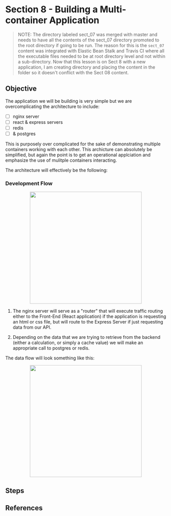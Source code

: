# Section 8 - Building a Multi-container Application

> NOTE: The directory labeled sect_07 was merged with master and needs to have all the contents of the sect_07 directory promoted to the root directory if going to be run. The reason for this is the `sect_07` content was integrated with Elastic Bean Stalk and Travis CI where all the executable files needed to be at root directory level and not within a sub-directory. Now that this lesson is on Sect 8 with a new application, I am creating directory and placing the content in the folder so it doesn't conflict with the Sect 08 content. 

## Objective

The application we will be building is very simple but we are overcomplicating the architecture to include: 
- [ ] nginx server
- [ ] react & express servers
- [ ] redis 
- [ ] & postgres

This is purposely over complicated for the sake of demonstrating multiple containers working with each other. This archicture can absolutely be simplified, but again the point is to get an operational applciation and emphasize the use of mulitple containers interacting. 

The architecture will effectively be the following: 

### Development Flow

<p align="center">
<img width="350" src="https://user-images.githubusercontent.com/8760590/207156578-195c6977-f97e-40e0-9a2c-eeed0b9ac761.png">
</p>

1. The nginx server will serve as a "router" that will execute traffic routing either to the Front-End (React application) if the application is requesting an html or css file, but will route to the Express Server if just requesting data from our API.

2. Depending on the data that we are trying to retrieve from the backend (either a calculation, or simply a cache value) we will make an appropriate call to postgres or redis. 

The data flow will look something like this: 

<p align="center">
<img width="350" src="https://user-images.githubusercontent.com/8760590/207158401-1a6f945e-5028-46f7-b96f-75d186277578.png">
</p>

## Steps

## References
